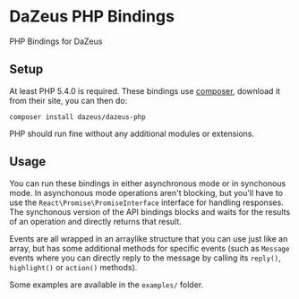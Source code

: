 # DaZeus PHP Bindings
PHP Bindings for DaZeus

## Setup
At least PHP 5.4.0 is required. These bindings use [composer][], download it
from their site, you can then do:

    composer install dazeus/dazeus-php

PHP should run fine without any additional modules or extensions.

## Usage
You can run these bindings in either asynchronous mode or in synchonous mode. In asynchonous
mode operations aren't blocking, but you'll have to use the `React\Promise\PromiseInterface`
interface for handling responses. The synchonous version of the API bindings blocks and waits
for the results of an operation and directly returns that result.

Events are all wrapped in an arraylike structure that you can use just like an array, but has
some additional methods for specific events (such as `Message` events where you can directly
reply to the message by calling its `reply()`, `highlight()` or `action()` methods).

Some examples are available in the `examples/` folder.

[composer]: http://getcomposer.org/
[react]: http://reactphp.org/
[libevent]: http://libevent.org/
